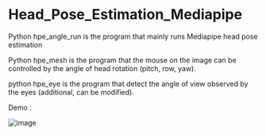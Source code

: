 # Head_Pose_Estimation_Mediapipe

Python hpe_angle_run is the program that mainly runs Mediapipe head pose estimation

Python hpe_mesh is the program that the mouse on the image can be controlled by the angle of head rotation (pitch, row, yaw).

python hpe_eye is the program that detect the angle of view observed by the eyes (additional, can be modified).

Demo :

![image](https://github.com/Kezuoxun/Head_Pose_Estimation_Mediapipe/assets/48341867/a897395c-d582-48b6-8da5-7586d88f312d)

